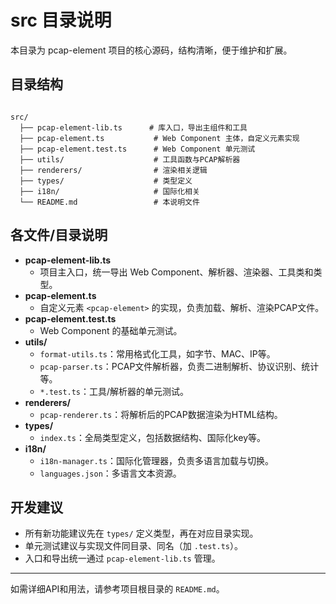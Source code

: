 # src 目录说明

本目录为 pcap-element 项目的核心源码，结构清晰，便于维护和扩展。

## 目录结构

```

src/
  ├── pcap-element-lib.ts      # 库入口，导出主组件和工具
  ├── pcap-element.ts           # Web Component 主体，自定义元素实现
  ├── pcap-element.test.ts      # Web Component 单元测试
  ├── utils/                    # 工具函数与PCAP解析器
  ├── renderers/                # 渲染相关逻辑
  ├── types/                    # 类型定义
  ├── i18n/                     # 国际化相关
  └── README.md                 # 本说明文件
```

## 各文件/目录说明

- **pcap-element-lib.ts**
  - 项目主入口，统一导出 Web Component、解析器、渲染器、工具类和类型。
- **pcap-element.ts**
  - 自定义元素 `<pcap-element>` 的实现，负责加载、解析、渲染PCAP文件。
- **pcap-element.test.ts**
  - Web Component 的基础单元测试。
- **utils/**
  - `format-utils.ts`：常用格式化工具，如字节、MAC、IP等。
  - `pcap-parser.ts`：PCAP文件解析器，负责二进制解析、协议识别、统计等。
  - `*.test.ts`：工具/解析器的单元测试。
- **renderers/**
  - `pcap-renderer.ts`：将解析后的PCAP数据渲染为HTML结构。
- **types/**
  - `index.ts`：全局类型定义，包括数据结构、国际化key等。
- **i18n/**
  - `i18n-manager.ts`：国际化管理器，负责多语言加载与切换。
  - `languages.json`：多语言文本资源。

## 开发建议
- 所有新功能建议先在 `types/` 定义类型，再在对应目录实现。
- 单元测试建议与实现文件同目录、同名（加 `.test.ts`）。
- 入口和导出统一通过 `pcap-element-lib.ts` 管理。

---

如需详细API和用法，请参考项目根目录的 `README.md`。 